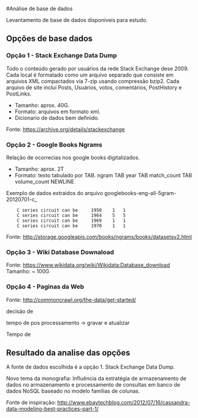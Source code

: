 #Análise de base de dados

Levantamento de base de dados disponiveis para estudo.

## Opções de base dados

### Opção 1 - Stack Exchange Data Dump

Todo o conteúdo gerado por usuários da rede Stack Exchange dese 2009. Cada local é formatado como um arquivo separado que consiste em arquivos XML compactados via 7-zip usando compressão bzip2. Cada arquivo de site inclui Posts, Usuários, votos, comentários, PostHistory e PostLinks.

* Tamanho: aprox. 40G.
* Formato: arquivos em formato xml.
* Dicionario de dados bem definido.

Fonte: https://archive.org/details/stackexchange


### Opção 2 - Google Books Ngrams

Relação de ocorrecias nos google books digitalizados.

* Tamanho: aprox. 2T
* Formato: texto tabulado por TAB.
    ngram TAB year TAB match_count TAB volume_count NEWLINE

Exemplo de dados extraidos do arquivo  googlebooks-eng-all-5gram-20120701-c_

        C series circuit can be		1950	1	1
        C series circuit can be		1964	5	5
        C series circuit can be		1969	1	1
        C series circuit can be		1970	1	1

Fonte: http://storage.googleapis.com/books/ngrams/books/datasetsv2.html

### Opção 3 - Wiki Database Downaload

Fonte: https://www.wikidata.org/wiki/Wikidata:Database_download
Tamanho: ~ 100G

### Opção 4 - Paginas da Web

Fonte: http://commoncrawl.org/the-data/get-started/

decisão de

tempo de pos processamento -> gravar e atualizar

Tempo de  

## Resultado da analise das opções

A fonte de dados escolhida é a opção 1.  Stack Exchange Data Dump.

Novo tema da monografia: Influência da estratégia de armazenamento de dados no armazenamento e processamento de consultas em banco de dados NoSQL baseado no modelo famílias de colunas.

Fonte de inspiração: http://www.ebaytechblog.com/2012/07/16/cassandra-data-modeling-best-practices-part-1/
